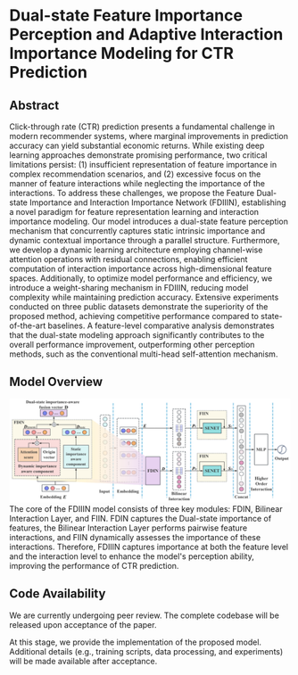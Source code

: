 # Dual-state Feature Importance Perception and Adaptive Interaction Importance Modeling for CTR Prediction

## Abstract
Click-through rate (CTR) prediction presents a fundamental challenge in modern recommender systems, where marginal improvements in prediction accuracy can yield substantial economic returns. While existing deep learning approaches demonstrate promising performance, two critical limitations persist: (1) insufficient representation of feature importance in complex recommendation scenarios, and (2) excessive focus on the manner of feature interactions while neglecting the importance of the interactions. To address these challenges, we propose the Feature Dual-state Importance and Interaction Importance Network (FDIIIN), establishing a novel paradigm for feature representation learning and interaction importance modeling. Our model introduces a dual-state feature perception mechanism that concurrently captures static intrinsic importance and dynamic contextual importance through a parallel structure. Furthermore, we develop a dynamic learning architecture employing channel-wise attention operations with residual connections, enabling efficient computation of interaction importance across high-dimensional feature spaces. Additionally, to optimize model performance and efficiency, we introduce a weight-sharing mechanism in FDIIIN, reducing model complexity while maintaining prediction accuracy. Extensive experiments conducted on three public datasets demonstrate the superiority of the proposed method, achieving competitive performance compared to state-of-the-art baselines. A feature-level comparative analysis demonstrates that the dual-state modeling approach significantly contributes to the overall performance improvement, outperforming other perception methods, such as the conventional multi-head self-attention mechanism.

## Model Overview
![FDIIIN-overview](img/fig-FDIIIN.png)
The core of the FDIIIN model consists of three key modules: FDIN, Bilinear Interaction Layer, and FIIN. FDIN captures the Dual-state importance of features, the Bilinear Interaction Layer performs pairwise feature interactions, and FIIN dynamically assesses the importance of these interactions. Therefore, FDIIIN captures importance at both the feature level and the interaction level to enhance the model's perception ability, improving the performance of CTR prediction.

## Code Availability

We are currently undergoing peer review. The complete codebase will be released upon acceptance of the paper.

At this stage, we provide the implementation of the proposed model. Additional details (e.g., training scripts, data processing, and experiments) will be made available after acceptance.

